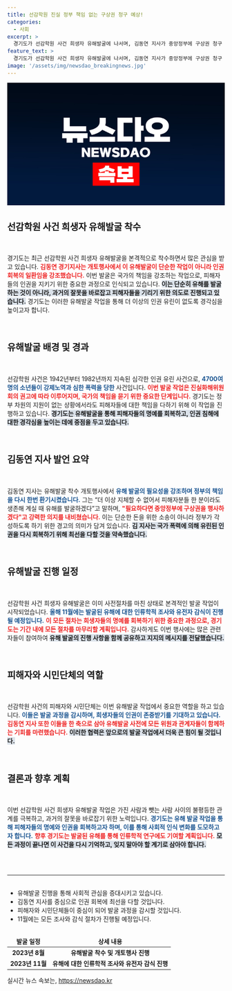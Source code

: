 ```yaml
---
title: 선감학원 진실 정부 책임 없는 구상권 청구 예상!
categories:
  - 사회
excerpt: >
  경기도가 선감학원 사건 희생자 유해발굴에 나서며, 김동연 지사가 중앙정부에 구상권 청구 가능성을 시사했습니다. 80년의 침묵을 깨고, 인권 유린의 진실을 찾기 위한 역사적인 발걸음이 시작됩니다!
feature_text: >
  경기도가 선감학원 사건 희생자 유해발굴에 나서며, 김동연 지사가 중앙정부에 구상권 청구 가능성을 시사했습니다. 80년의 침묵을 깨고, 인권 유린의 진실을 찾기 위한 역사적인 발걸음이 시작됩니다!
image: '/assets/img/newsdao_breakingnews.jpg'
---
```


<p><img src="/assets/img/newsdao_breakingnews.jpg" alt="pcversion 속보" /></p>

<h2 data-ke-size="size26">선감학원 사건 희생자 유해발굴 착수</h2>

<p data-ke-size="size16">&nbsp;</p>

<p>경기도는 최근 선감학원 사건 희생자 유해발굴을 본격적으로 착수하면서 많은 관심을 받고 있습니다. <b><span style="color: #ee2323;">김동연 경기지사는 개토행사에서 이 유해발굴이 단순한 작업이 아니라 인권 회복의 일환임을 강조했습니다.</span></b> 이번 발굴은 국가의 책임을 강조하는 작업으로, 피해자들의 인권을 지키기 위한 중요한 과정으로 인식되고 있습니다. <b><span style="background-color: #21538527;">이는 단순히 유해를 발굴하는 것이 아니라, 과거의 잘못을 바로잡고 피해자들을 기리기 위한 의도로 진행되고 있습니다.</span></b> 경기도는 이러한 유해발굴 작업을 통해 더 이상의 인권 유린이 없도록 경각심을 높이고자 합니다. </p>

<p data-ke-size="size16">&nbsp;</p>

<h2 data-ke-size="size26">유해발굴 배경 및 경과</h2>

<p data-ke-size="size16">&nbsp;</p>

<p>선감학원 사건은 1942년부터 1982년까지 지속된 심각한 인권 유린 사건으로, <b><span style="color: #1a5490;">4700여명의 소년들이 강제노역과 심한 폭력을 당한</span></b> 사건입니다. <b><span style="color: #ee2323;">이번 발굴 작업은 진실화해위원회의 권고에 따라 이루어지며, 국가의 책임을 묻기 위한 중요한 단계입니다.</span></b> 경기도는 정부 차원의 지원이 없는 상황에서라도 피해자들에 대한 책임을 다하기 위해 이 작업을 진행하고 있습니다. <b><span style="background-color: #21538527;">경기도는 유해발굴을 통해 피해자들의 명예를 회복하고, 인권 침해에 대한 경각심을 높이는 데에 중점을 두고 있습니다.</span></b></p>

<p data-ke-size="size16">&nbsp;</p>

<h2 data-ke-size="size26">김동연 지사 발언 요약</h2>

<p data-ke-size="size16">&nbsp;</p>

<p>김동연 지사는 유해발굴 착수 개토행사에서 <b><span style="color: #1a5490;">유해 발굴의 필요성을 강조하며 정부의 책임을 다시 한번 환기시켰습니다.</span></b> 그는 “더 이상 지체할 수 없어서 피해자분들 한 분이라도 생존해 계실 때 유해를 발굴하겠다”고 말하며, <b><span style="color: #ee2323;">"필요하다면 중앙정부에 구상권을 행사하겠다"고 강력한 의지를 내비쳤습니다.</span></b> 이는 단순한 돈을 위한 소송이 아니라 정부가 각성하도록 하기 위한 경고의 의미가 담겨 있습니다. <b><span style="background-color: #21538527;">김 지사는 국가 폭력에 의해 유린된 인권을 다시 회복하기 위해 최선을 다할 것을 약속했습니다.</span></b></p>

<p data-ke-size="size16">&nbsp;</p>

<h2 data-ke-size="size26">유해발굴 진행 일정</h2>

<p data-ke-size="size16">&nbsp;</p>

<p>선감학원 사건 희생자 유해발굴은 이미 사전절차를 마친 상태로 본격적인 발굴 작업이 시작되었습니다. <b><span style="color: #1a5490;">올해 11월에는 발굴된 유해에 대한 인류학적 조사와 유전자 감식이 진행될 예정입니다.</span></b> <b><span style="color: #ee2323;">이 모든 절차는 희생자들의 명예를 회복하기 위한 중요한 과정으로, 경기도는 기간 내에 모든 절차를 마무리할 계획입니다.</span></b> 감사하게도 이번 행사에는 많은 관련자들이 참여하여 <b><span style="background-color: #21538527;">유해 발굴의 진행 사항을 함께 공유하고 지지의 메시지를 전달했습니다.</span></b></p>

<p data-ke-size="size16">&nbsp;</p>

<h2 data-ke-size="size26">피해자와 시민단체의 역할</h2>

<p data-ke-size="size16">&nbsp;</p>

<p>선감학원 사건의 피해자와 시민단체는 이번 유해발굴 작업에서 중요한 역할을 하고 있습니다. <b><span style="color: #1a5490;">이들은 발굴 과정을 감시하며, 희생자들의 인권이 존중받기를 기대하고 있습니다.</span></b> <b><span style="color: #ee2323;">김동연 지사 또한 이들을 한 축으로 삼아 유해발굴 사전에 모든 위원과 관계자들이 함께하는 기회를 마련했습니다.</span></b> <b><span style="background-color: #21538527;">이러한 협력은 앞으로의 발굴 작업에서 더욱 큰 힘이 될 것입니다.</span></b></p>

<p data-ke-size="size16">&nbsp;</p>

<h2 data-ke-size="size26">결론과 향후 계획</h2>

<p data-ke-size="size16">&nbsp;</p>

<p>이번 선감학원 사건 희생자 유해발굴 작업은 가진 사람과 뺏는 사람 사이의 불평등한 관계를 극복하고, 과거의 잘못을 바로잡기 위한 노력입니다. <b><span style="color: #1a5490;">경기도는 유해 발굴 작업을 통해 피해자들의 명예와 인권을 회복하고자 하며, 이를 통해 사회적 인식 변화를 도모하고자 합니다.</span></b> <b><span style="color: #ee2323;">향후 경기도는 발굴된 유해를 통해 인류학적 연구에도 기여할 계획입니다.</span></b> <b><span style="background-color: #21538527;">모든 과정이 끝나면 이 사건을 다시 기억하고, 잊지 말아야 할 계기로 삼아야 합니다.</span></b> </p>

<p data-ke-size="size16">&nbsp;</p>

<hr style="margin-top: 30px; margin-bottom: 30px;">

<ul>
    <li>유해발굴 진행을 통해 사회적 관심을 증대시키고 있습니다.</li>
    <li>김동연 지사를 중심으로 인권 회복에 최선을 다할 것입니다.</li>
    <li>피해자와 시민단체들이 중심이 되어 발굴 과정을 감시할 것입니다.</li>
    <li>11월에는 모든 조사와 감식 절차가 진행될 예정입니다.</li>
</ul>

<table style="width:100%; margin-top:30px;">
    <thead>
        <tr>
            <td style="text-align: center;"><b>발굴 일정</b></td>
            <td style="text-align: center;"><b>상세 내용</b></td>
        </tr>
    </thead>
    <tbody>
        <tr>
            <td style="text-align: center; height: 17px;"><b>2023년 8월</b></td>
            <td style="text-align: center; height: 17px;"><b>유해발굴 착수 및 개토행사 진행</b></td>
        </tr>
        <tr>
            <td style="text-align: center; height: 17px;"><b>2023년 11월</b></td>
            <td style="text-align: center; height: 17px;"><b>유해에 대한 인류학적 조사와 유전자 감식 진행</b></td>
        </tr>
    </tbody>
</table>
실시간 뉴스 속보는, <a href="https://newsdao.kr" rel="dofollow">https://newsdao.kr</a>


